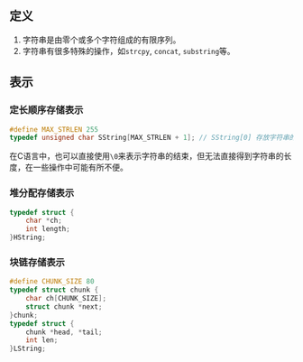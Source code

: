 ## 定义
1. 字符串是由零个或多个字符组成的有限序列。
2. 字符串有很多特殊的操作，如`strcpy`, `concat`, `substring`等。

## 表示
### 定长顺序存储表示
```c
#define MAX_STRLEN 255
typedef unsigned char SString[MAX_STRLEN + 1]; // SString[0] 存放字符串的长度
```


在C语言中，也可以直接使用`\0`来表示字符串的结束，但无法直接得到字符串的长度，在一些操作中可能有所不便。


### 堆分配存储表示
```c
typedef struct {
    char *ch;
    int length;
}HString;
```


### 块链存储表示
```c
#define CHUNK_SIZE 80
typedef struct chunk {
    char ch[CHUNK_SIZE];
    struct chunk *next;
}chunk;
typedef struct {
    chunk *head, *tail;
    int len;
}LString;
```



